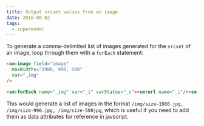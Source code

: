 ```yaml
---
title: Output srcset values from an image
date: 2018-08-02
tags:
  - supermodel
---
```


To generate a comma-delimited list of images generated for the `srcset` of an image, loop through them with a `forEach` statement:

~~~html
<sm:image field="image" 
  maxWidths="1980, 990, 500"
  var="_img"
/>

<sm:forEach name="_img" var="_i" varStatus="_s"><sm:url name="_i"/><sm:ifNot name="_s" field="last"/>,</sm:ifNot></sm:forEach>
~~~

This would generate a list of images in the format `/img/size-1980.jpg, /img/size-990.jpg, /img/size-500jpg`, which is useful if you need to add them as data attributes for reference in javscript.
